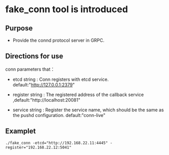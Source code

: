 # fake_conn tool is introduced

## Purpose

* Provide the connd protocol server in GRPC.

## Directions for use

conn parameters that：

 * etcd string : Conn registers with etcd service. default:"http://127.0.0.1:2379"
    	
 * register string : The registered address of the callback service ,default:"http://localhost:20081"

 * service string : Register the service name, which should be the same as the pushd configuration. default:"conn-live"


## Examplet
 
```
./fake_conn -etcd="http://192.168.22.11:4445" -register="192.168.22.12:5041"
```

